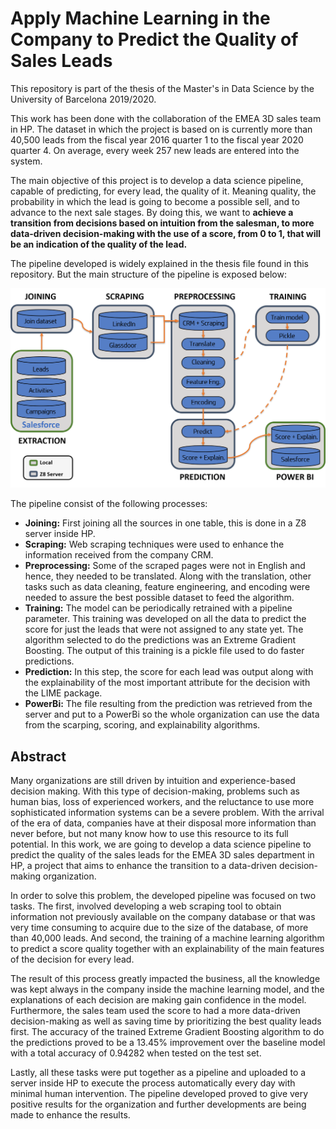# Apply Machine Learning in the Company to Predict the Quality of Sales Leads

This repository is part of the thesis of the Master's in Data Science by the University of Barcelona 2019/2020.

This work has been done with the collaboration of the EMEA 3D sales team in HP. The dataset in which the project is based on is currently more than 40,500 leads from the fiscal year 2016 quarter 1 to the fiscal year 2020 quarter 4. On average, every week 257 new leads are entered into the system.

The main objective of this project is to develop a data science pipeline, capable of predicting, for every lead, the quality of it. Meaning quality, the probability in which the lead is going to become a possible sell, and to advance to the next sale stages. By doing this, we want to **achieve a transition from decisions based on intuition from the salesman, to more data-driven decision-making with the use of a score, from 0 to 1, that will be an indication of the quality of the lead.**

The pipeline developed is widely explained in the thesis file found in this repository. But the main structure of the pipeline is exposed below:

![Image of pipeline](https://github.com/jordisc97/Apply-Machine-Learning-in-the-Company-to-Predict-the-Quality-of-Sales-Leads/blob/master/Pipeline_Project.png)

The pipeline consist of the following processes:

* **Joining:** First joining all the sources in one table, this is done in a Z8 server inside HP.
* **Scraping:**  Web scraping techniques were used to enhance the information received from the company CRM.
* **Preprocessing:** Some of the scraped pages were not in English and hence, they needed to be translated. Along with the translation, other tasks such as data cleaning, feature engineering, and encoding were needed to assure the best possible dataset to feed the algorithm.
* **Training:** The model can be periodically retrained with a pipeline parameter. This training was developed on all the data to predict the score for just the leads that were not assigned to any state yet. The algorithm selected to do the predictions was an Extreme Gradient Boosting. The output of this training is a pickle file used to do faster predictions.
* **Prediction:** In this step, the score for each lead was output along with the explainability of the most important attribute for the decision with the LIME package.
* **PowerBi:** The file resulting from the prediction was retrieved from the server and put to a PowerBi so the whole organization can use the data from the scarping, scoring, and explainability algorithms.

## Abstract
Many organizations are still driven by intuition and experience-based decision making. With this type of decision-making, problems such as human bias, loss of experienced workers, and the reluctance to use more sophisticated information systems can be a severe problem. With the arrival of the era of data, companies have at their disposal more information than never before, but not many know how to use this resource to its full potential. In this work, we are going to develop a data science pipeline to predict the quality of the sales leads for the EMEA 3D sales department in HP, a project that aims to enhance the transition to a data-driven decision-making organization. 

In order to solve this problem, the developed pipeline was focused on two tasks. The first, involved developing a web scraping tool to obtain information not previously available on the company database or that was very time consuming to acquire due to the size of the database, of more than 40,000 leads. And second, the training of a machine learning algorithm to predict a score quality together with an explainability of the main features of the decision for every lead. 

The result of this process greatly impacted the business, all the knowledge was kept always in the company inside the machine learning model, and the explanations of each decision are making gain confidence in the model. Furthermore, the sales team used the score to had a more data-driven decision-making as well as saving time by prioritizing the best quality leads first. The accuracy of the trained Extreme Gradient Boosting algorithm to do the predictions proved to be a 13.45\% improvement over the baseline model with a total accuracy of 0.94282 when tested on the test set.

Lastly, all these tasks were put together as a pipeline and uploaded to a server inside HP to execute the process automatically every day with minimal human intervention. The pipeline developed proved to give very positive results for the organization and further developments are being made to enhance the results.
